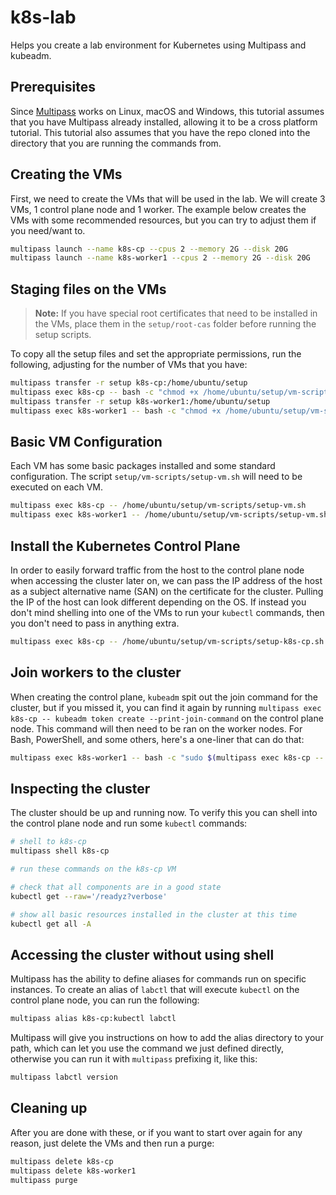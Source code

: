 # k8s-lab

Helps you create a lab environment for Kubernetes using Multipass and kubeadm.

## Prerequisites

Since [Multipass](https://multipass.run/) works on Linux, macOS and Windows, this tutorial assumes that you have Multipass already installed, allowing it to be a cross platform tutorial. This tutorial also assumes that you have the repo cloned into the directory that you are running the commands from.

## Creating the VMs

First, we need to create the VMs that will be used in the lab. We will create 3 VMs, 1 control plane node and 1 worker. The example below creates the VMs with some recommended resources, but you can try to adjust them if you need/want to.

```bash
multipass launch --name k8s-cp --cpus 2 --memory 2G --disk 20G
multipass launch --name k8s-worker1 --cpus 2 --memory 2G --disk 20G
```

## Staging files on the VMs

> **Note:** If you have special root certificates that need to be installed in the VMs, place them in the `setup/root-cas` folder before running the setup scripts.

To copy all the setup files and set the appropriate permissions, run the following, adjusting for the number of VMs that you have:

```bash
multipass transfer -r setup k8s-cp:/home/ubuntu/setup
multipass exec k8s-cp -- bash -c "chmod +x /home/ubuntu/setup/vm-scripts/*.sh"
multipass transfer -r setup k8s-worker1:/home/ubuntu/setup
multipass exec k8s-worker1 -- bash -c "chmod +x /home/ubuntu/setup/vm-scripts/*.sh"
```


## Basic VM Configuration

Each VM has some basic packages installed and some standard configuration. The script `setup/vm-scripts/setup-vm.sh` will need to be executed on each VM.

```bash
multipass exec k8s-cp -- /home/ubuntu/setup/vm-scripts/setup-vm.sh
multipass exec k8s-worker1 -- /home/ubuntu/setup/vm-scripts/setup-vm.sh
```

## Install the Kubernetes Control Plane

In order to easily forward traffic from the host to the control plane node when accessing the cluster later on, we can pass the IP address of the host as a subject alternative name (SAN) on the certificate for the cluster. Pulling the IP of the host can look different depending on the OS. If instead you don't mind shelling into one of the VMs to run your `kubectl` commands, then you don't need to pass in anything extra.

```bash
multipass exec k8s-cp -- /home/ubuntu/setup/vm-scripts/setup-k8s-cp.sh
```

## Join workers to the cluster

When creating the control plane, `kubeadm` spit out the join command for the cluster, but if you missed it, you can find it again by running `multipass exec k8s-cp -- kubeadm token create --print-join-command` on the control plane node. This command will then need to be ran on the worker nodes. For Bash, PowerShell, and some others, here's a one-liner that can do that:

```bash
multipass exec k8s-worker1 -- bash -c "sudo $(multipass exec k8s-cp -- kubeadm token create --print-join-command)"
```

## Inspecting the cluster

The cluster should be up and running now. To verify this you can shell into the control plane node and run some `kubectl` commands:

```bash
# shell to k8s-cp
multipass shell k8s-cp
```

```bash
# run these commands on the k8s-cp VM

# check that all components are in a good state
kubectl get --raw='/readyz?verbose'

# show all basic resources installed in the cluster at this time
kubectl get all -A
```

## Accessing the cluster without using shell

Multipass has the ability to define aliases for commands run on specific instances. To create an alias of `labctl` that will execute `kubectl` on the control plane node, you can run the following:

```bash
multipass alias k8s-cp:kubectl labctl
```

Multipass will give you instructions on how to add the alias directory to your path, which can let you use the command we just defined directly, otherwise you can run it with `multipass` prefixing it, like this:

```bash
multipass labctl version
```

## Cleaning up

After you are done with these, or if you want to start over again for any reason, just delete the VMs and then run a purge:

```bash
multipass delete k8s-cp
multipass delete k8s-worker1
multipass purge
```
